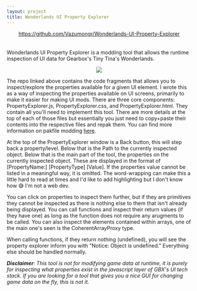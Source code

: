 ```yaml
---
layout: project
title: Wonderlands UI Property Explorer
---
```


<div style="display: flex; justify-content:center;">
    <a href="https://github.com/Vazumongr/Wonderlands-UI-Property-Explorer">https://github.com/Vazumongr/Wonderlands-UI-Property-Explorer</a>
</div>

<div style="height:20px;"></div>

<p> Wonderlands UI Property Explorer is a modding tool that allows the runtime inspection of UI data for Gearbox's Tiny Tina's Wonderlands. </p>

<div style="display: flex; justify-content:center;">
    <img src="/assets/images/propexplorertrim.gif">
</div>

<p>
The repo linked above contains the code fragments that allows you to inspect/explore the properties available for a given UI element. I wrote this as a way of inspecting the properties available on UI screens, primarily to make it easier for making UI mods. There are three core components: PropertyExplorer.js, PropertyExplorer.css, and PropertyExplorer.html. They contain all you'll need to implement this tool. There are more details at the top of each of those files but essentially you just need to copy+paste their contents into the respective files and repak them. You can find more information on pakfile modding <a href="https://github.com/BLCM/BLCMods/wiki/Accessing-Borderlands-3-Data">here</a>.
</p>

<p>
At the top of the PropertyExplorer window is a Back button, this will step back a property/level. Below that is the Path to the currently inspected object. Below that is the main part of the tool, the properties on the currently inspected object. These are displayed in the format of [PropertyName:] [PropertyType] [Value]. If the properties value cannot be listed in a meaningful way, it is omitted. The word-wrapping can make this a little hard to read at times and I'd like to add highlighting but I don't know how 😅 I'm not a web dev.
</p>

<p>
You can click on properties to inspect them further, but if they are primitives they cannot be inspected as there is nothing else to them that isn't already being displayed. You can call functions and inspect their return values (if they have one) as long as the function does not require any arugments to be called. You can also inspect the elements contained within arrays, one of the main one's seen is the CoherentArrayProxy type.
</p>

<p>
When calling functions, if they return nothing (undefined), you will see the property explorer inform you with "Notice: Object is undefined." Everything else should be handled normally.
</p>

<p>
<em><strong>Disclaimer</strong>: This tool is not for modifying game data at runtime, it is purely for inspecting what properties exist in the javascript layer of GBX's UI tech stack. If you are looking for a tool that gives you a nice GUI for changing game data on the fly, this is not it.</em>
</p>